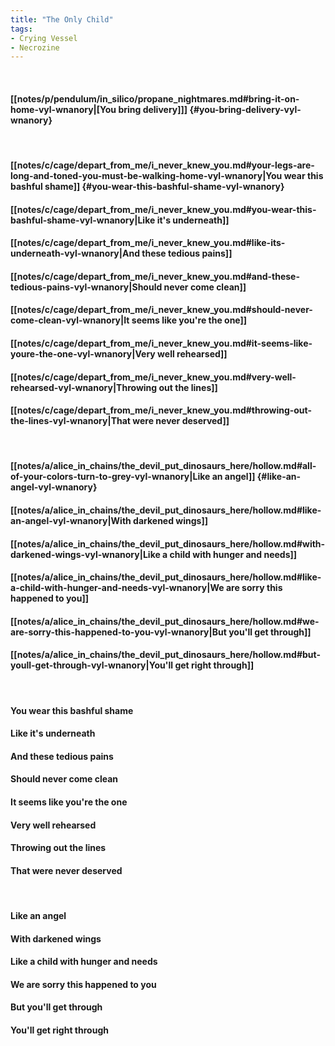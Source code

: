 ```yaml
---
title: "The Only Child"
tags:
- Crying Vessel
- Necrozine
---
```

&nbsp;
#### [[notes/p/pendulum/in_silico/propane_nightmares.md#bring-it-on-home-vyl-wnanory|[You bring delivery]]] {#you-bring-delivery-vyl-wnanory}
&nbsp;
#### [[notes/c/cage/depart_from_me/i_never_knew_you.md#your-legs-are-long-and-toned-you-must-be-walking-home-vyl-wnanory|You wear this bashful shame]] {#you-wear-this-bashful-shame-vyl-wnanory}
#### [[notes/c/cage/depart_from_me/i_never_knew_you.md#you-wear-this-bashful-shame-vyl-wnanory|Like it's underneath]]
#### [[notes/c/cage/depart_from_me/i_never_knew_you.md#like-its-underneath-vyl-wnanory|And these tedious pains]]
#### [[notes/c/cage/depart_from_me/i_never_knew_you.md#and-these-tedious-pains-vyl-wnanory|Should never come clean]]
#### [[notes/c/cage/depart_from_me/i_never_knew_you.md#should-never-come-clean-vyl-wnanory|It seems like you're the one]]
#### [[notes/c/cage/depart_from_me/i_never_knew_you.md#it-seems-like-youre-the-one-vyl-wnanory|Very well rehearsed]]
#### [[notes/c/cage/depart_from_me/i_never_knew_you.md#very-well-rehearsed-vyl-wnanory|Throwing out the lines]]
#### [[notes/c/cage/depart_from_me/i_never_knew_you.md#throwing-out-the-lines-vyl-wnanory|That were never deserved]]
&nbsp;
#### [[notes/a/alice_in_chains/the_devil_put_dinosaurs_here/hollow.md#all-of-your-colors-turn-to-grey-vyl-wnanory|Like an angel]] {#like-an-angel-vyl-wnanory}
#### [[notes/a/alice_in_chains/the_devil_put_dinosaurs_here/hollow.md#like-an-angel-vyl-wnanory|With darkened wings]]
#### [[notes/a/alice_in_chains/the_devil_put_dinosaurs_here/hollow.md#with-darkened-wings-vyl-wnanory|Like a child with hunger and needs]]
#### [[notes/a/alice_in_chains/the_devil_put_dinosaurs_here/hollow.md#like-a-child-with-hunger-and-needs-vyl-wnanory|We are sorry this happened to you]]
#### [[notes/a/alice_in_chains/the_devil_put_dinosaurs_here/hollow.md#we-are-sorry-this-happened-to-you-vyl-wnanory|But you'll get through]]
#### [[notes/a/alice_in_chains/the_devil_put_dinosaurs_here/hollow.md#but-youll-get-through-vyl-wnanory|You'll get right through]]
&nbsp;
#### You wear this bashful shame
#### Like it's underneath
#### And these tedious pains
#### Should never come clean
#### It seems like you're the one
#### Very well rehearsed
#### Throwing out the lines
#### That were never deserved
&nbsp;
#### Like an angel
#### With darkened wings
#### Like a child with hunger and needs
#### We are sorry this happened to you
#### But you'll get through
#### You'll get right through
